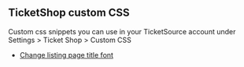 ## TicketShop custom CSS

Custom css snippets you can use in your TicketSource account under Settings > Ticket Shop > Custom CSS

* [Change listing page title font](change-event-title-font/)
